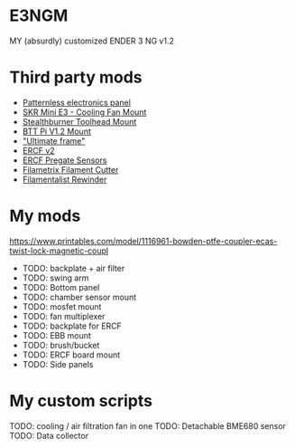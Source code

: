 # E3NGM
MY (absurdly) customized ENDER 3 NG v1.2

# Third party mods
* [Patternless electronics panel](https://www.printables.com/model/1091879-e3ng-patternless-electronics-panel)
* [SKR Mini E3 - Cooling Fan Mount](https://www.printables.com/model/1068295-ender-3-ng-v12-skr-mini-e3-cooling-fan-mount)
* [Stealthburner Toolhead Mount](https://www.printables.com/model/1046967-ender-3-ng-v12-stealthburner-toolhead-mount)
* [BTT Pi V1.2 Mount](https://www.printables.com/model/1152917-btt-pi-v12-mount)
* ["Ultimate frame"](https://www.printables.com/refresh?redirectUrl=%2Fmodel%2F1051985-3d-printing-ultimate-frame)
* [ERCF v2](https://github.com/Enraged-Rabbit-Community/ERCF_v2)
* [ERCF Pregate Sensors](https://github.com/juliusjj25/ERCF-Pregate-Sensors/tree/main)
* [Filametrix Filament Cutter](https://github.com/Enraged-Rabbit-Community/ERCF_v2](https://github.com/Enraged-Rabbit-Community/ERCF_v2/tree/master/Recommended_Options/ERF_Filament_Cutter))
* [Filamentalist Rewinder](https://github.com/Enraged-Rabbit-Community/ERCF_v2/tree/master/Recommended_Options/Filamentalist_Rewinder)

# My mods
https://www.printables.com/model/1116961-bowden-ptfe-coupler-ecas-twist-lock-magnetic-coupl
* TODO: backplate + air filter
* TODO: swing arm
* TODO: Bottom panel
* TODO: chamber sensor mount
* TODO: mosfet mount
* TODO: fan multiplexer
* TODO: backplate for ERCF
* TODO: EBB mount
* TODO: brush/bucket
* TODO: ERCF board mount
* TODO: Side panels

# My custom scripts
TODO: cooling / air filtration fan in one
TODO: Detachable BME680 sensor
TODO: Data collector
